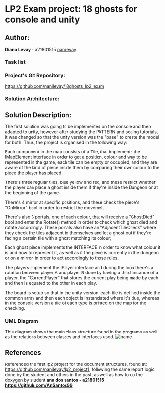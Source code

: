 # LP2 Exam project: 18 ghosts for console and unity

## Author:

**Diana Levay** - a21801515 [nanilevay](https://github.com/nanilevay)

### Task list

### Project's Git Repository:

<https://github.com/nanilevay/18ghosts_lp2_exam>

### Solution Architecture:

## Solution Description:

The first solution was going to be implemented on the console and then adapted to unity, however after studying the PATTERN and seeing tutorials, it was changed so that the unity version was the "base" to create the model for both. Thus, the project is organised in the following way:

Each component in the map consists of a Tile, that implements the IMapElement interface in order to get a position, colour and way to be represented in the game, each tile can be empty or occupied, and they are aware of the kind of piece inside them by comparing their own colour to the piece the player has placed.

There's three regular tiles, blue yellow and red, and these restrict whether the player can place a ghost inside them if they're inside the Dungeon or at the beginning of the game.

There's 4 mirror at specific positions, and these check the piece's "OnMirror" bool in order to restrict the movemet.

There's also 3 portals, one of each colour, that will receive a "GhostDied" bool and enter the Rotate() method in order to check which ghost died and rotate accordingly. These portals also have an "AdjacentTileCheck" where they check the tiles adjacent to themselves and let a ghost out if they're facing a certain tile with a ghost matching its colour;

Each ghost piece implements the INTERFACE in order to know what colour it is and how to represent it, as well as if the piece is currently in the dungeon or on a mirror, in order to act accordingly to those rules.

The players implement the IPlayer interface and during the loop there's a rotation between player A and player B done by having a third instance of a player, the "CurrentPlayer" that stores the current play being made by each and then is equated to the other in each play.

The  board is setup so that in the unity version, each tile is defined inside the common array and then each object is instanciated where it's due, whereas in the console version a tile of each type is printed on the map for the checking.

### UML Diagram

This diagram shows the main class structure found in the programs as well as the relations between classes and interfaces used.
![name](img)

## References

Referenced the first lp2 project for the document structures, found at: <https://github.com/nanilevay/lp2_project1>, following the same report logic done by the student and others in the past, as well as how to do the doxygen by student **ana dos santos - a21801515 <https://github.com/AnSantos99>**
